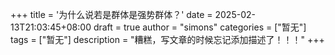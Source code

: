 +++
title = '为什么说若是群体是强势群体？'
date = 2025-02-13T21:03:45+08:00
draft = true
author = "simons"
categories = ["暂无"]
tags = ["暂无"]
description = "糟糕，写文章的时候忘记添加描述了！！！"
+++

